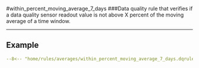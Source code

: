 #within_percent_moving_average_7_days
###Data quality rule that verifies if a data quality sensor readout value is not above X percent of the moving average of a time window.
___
## Example
``` yaml
--8<-- "home/rules/averages/within_percent_moving_average_7_days.dqrule.yaml"
```